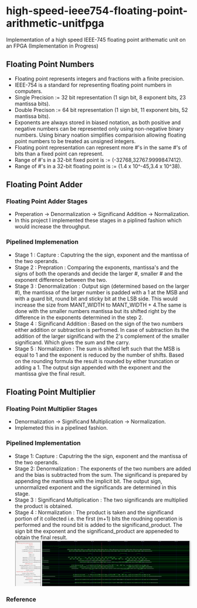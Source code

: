# high-speed-ieee754-floating-point-arithmetic-unitfpga
Implementation of a high speed IEEE-745 floating point arithematic unit on an FPGA (Implementation in Progress)

## Floating Point Numbers 
- Floating point represents integers and fractions with a finite precision.
- IEEE-754 is a standard for representing floating point numbers in computers. 
- Single Precision := 32 bit representation (1 sign bit, 8 exponent bits, 23 mantissa bits).
- Double Precison  := 64 bit representation (1 sign bit, 11 exponent bits, 52 mantissa bits).
- Exponents are always stored in biased notation, as both positive and negative numbers can be represented only using non-negative binary numbers. Using binary noation simplifies comparision allowing floating point numbers to be treated as unsigned integers.
- Floating point representation can represent more #'s in the same #'s of bits than a fixed point can represent.
- Range of #'s in a 32-bit fixed point is := (-32768,32767.9999847412).
- Range of #'s in a 32-bit floating point is := (1.4 x 10^-45,3.4 x 10^38).
## Floating Point Adder
### Floating Point Adder Stages
- Preperation -> Denormalization -> Significand Addition -> Normalization.
- In this project I implemented these stages in a piplined fashion which would increase the throughput.
### Pipelined Implemenation 
- Stage 1 : Capture : Caputring the the sign, exponent and the mantissa of the two operands.
- Stage 2 : Prepration : Comparing the exponents, mantissa's and the signs of both the operands and decide the larger #, smaller # and the exponent difference between the two.
- Stage 3 : Denormalization : Output sign (determined based on the larger #), the mantissa of the larger number is padded with a 1 at the MSB and with a guard bit, round bit and sticky bit at the LSB side. This would increase the size from MANT_WIDTH  to MANT_WIDTH + 4.The same is done with the smaller numbers mantissa but its shifted right by the difference in the exponents determined in the step 2. 
- Stage 4 : Significand Addition : Based on the sign of the two numbers either addition or subtraction is perfromed. In case of subtraction its the addition of the larger significand with the 2's complement of the smaller significand. Which gives the sum and the carry.
- Stage 5 : Normalization : The sum is shifted left such that the MSB is equal to 1 and the exponent is reduced by the number of shifts. Based on the rounding formula the result is rounded by either truncation or adding a 1. The output sign appended with the exponent and the mantissa give the final result.

## Floating Point Multiplier 
### Floating Point Multiplier Stages 
- Denormalization -> Significand Multiplication -> Normalization.
- Implemeted this in a pipelined fashion.
### Pipelined Implementation 
- Stage 1: Capture : Caputring the the sign, exponent and the mantissa of the two operands.
- Stage 2: Denormalization : The exponents of the two numbers are added and the bias is subtracted from the sum. The significand is prepared by appending the mantissa with the implicit bit. The output sign, unnormalized exponent and the significands are determined in this stage.
- Stage 3 : Significand Multiplication : The two significands are multiplied the product is obtained.
- Stage 4 : Normalization : The product is taken and the significand portion of it collected i.e. the first (m+1) bits the roudning operation is performed and the round bit is added to the significand_product. The sign bit the exponent and the significand_product are appeneded to obtain the final result.
![[Piplined FPU Multiplier]](image.png)
### Reference 
